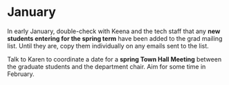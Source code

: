 # January

In early January, double-check with Keena and the tech staff that any **new
students entering for the spring term** have been added to the grad mailing
list.  Until they are, copy them individually on any emails sent to the list.

Talk to Karen to coordinate a date for a **spring Town Hall Meeting** between
the graduate students and the department chair.  Aim for some time in February.

